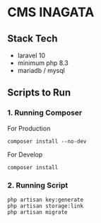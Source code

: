 # CMS INAGATA

## Stack Tech
- laravel 10
- minimum php 8.3
- mariadb / mysql


## Scripts to Run
### 1. Running Composer
For Production
```
composer install --no-dev
```

For Develop
```
composer install
```

### 2. Running Script
```
php artisan key:generate
php artisan storage:link
php artisan migrate
```
